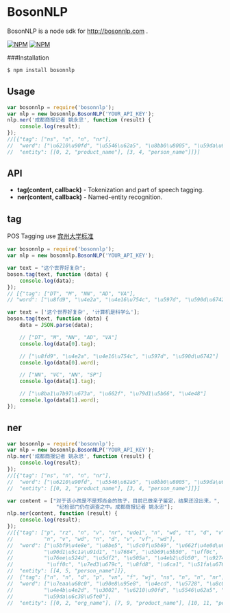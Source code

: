 BosonNLP
========

BosonNLP is a node sdk for http://bosonnlp.com .

[![NPM](https://nodei.co/npm/bosonnlp.png?stars&downloads)](https://nodei.co/npm/bosonnlp/) [![NPM](https://nodei.co/npm-dl/bosonnlp.png)](https://nodei.co/npm/bosonnlp/)

###Installation

```bash
$ npm install bosonnlp
```

Usage
-----

```javascript
var bosonnlp = require('bosonnlp');
var nlp = new bosonnlp.BosonNLP('YOUR_API_KEY');
nlp.ner('成都商报记者 姚永忠', function (result) {
	console.log(result);
});
//[{"tag": ["ns", "n", "n", "nr"], 
//  "word": ["\u6210\u90fd", "\u5546\u62a5", "\u8bb0\u8005", "\u59da\u6c38\u5fe0"], 
//  "entity": [[0, 2, "product_name"], [3, 4, "person_name"]]}]
```

API
---

* __tag(content, callback)__ - Tokenization and part of speech tagging.
* __ner(content, callback)__ - Named-entity recognition.

tag
---

POS Tagging use [宾州大学标准](http://www.cis.upenn.edu/~chinese/posguide.3rd.ch.pdf)

```javascript
var bosonnlp = require('bosonnlp');
var nlp = new bosonnlp.BosonNLP('YOUR_API_KEY');

var text = "这个世界好复杂";
boson.tag(text, function (data) {
	console.log(data);
});
// [{"tag": ["DT", "M", "NN", "AD", "VA"], 
// "word": ["\u8fd9", "\u4e2a", "\u4e16\u754c", "\u597d", "\u590d\u6742"]}]

var text = ['这个世界好复杂', '计算机是科学么'];
boson.tag(text, function (data) {
	data = JSON.parse(data); 

	// ["DT", "M", "NN", "AD", "VA"]
	console.log(data[0].tag); 

	// ["\u8fd9", "\u4e2a", "\u4e16\u754c", "\u597d", "\u590d\u6742"]
	console.lgo(data[0].word); 

	// ["NN", "VC", "NN", "SP"]
	console.lgo(data[1].tag); 

	// ["\u8ba1\u7b97\u673a", "\u662f", "\u79d1\u5b66", "\u4e48"]
	console.lgo(data[1].word); 
});
```

ner
---

```javascript
var bosonnlp = require('bosonnlp');
var nlp = new bosonnlp.BosonNLP('YOUR_API_KEY');
nlp.ner('成都商报记者 姚永忠', function (result) {
	console.log(result);
});
//[{"tag": ["ns", "n", "n", "nr"], 
//  "word": ["\u6210\u90fd", "\u5546\u62a5", "\u8bb0\u8005", "\u59da\u6c38\u5fe0"], 
//  "entity": [[0, 2, "product_name"], [3, 4, "person_name"]]}]

var content = ["对于该小孩是不是郑尚金的孩子，目前已做亲子鉴定，结果还没出来，",
                "纪检部门仍在调查之中。成都商报记者 姚永忠"];
nlp.ner(content, function (result) {
	console.log(result);
});
//[{"tag": ["p", "rz", "n", "v", "nr", "ude1", "n", "wd", "t", "d", "v", 
//			"n", "v", "wd", "n", "d", "v", "vf", "wd"],
//  "word": ["\u5bf9\u4e8e", "\u8be5", "\u5c0f\u5b69", "\u662f\u4e0d\u662f", 
//			"\u90d1\u5c1a\u91d1", "\u7684", "\u5b69\u5b50", "\uff0c", 
//			"\u76ee\u524d", "\u5df2", "\u505a", "\u4eb2\u5b50", "\u9274\u5b9a",
//			 "\uff0c", "\u7ed3\u679c", "\u8fd8", "\u6ca1", "\u51fa\u6765", "\uff0c"], 
//  "entity": [[4, 5, "person_name"]]},
//  {"tag": ["n", "n", "d", "p", "vn", "f", "wj", "ns", "n", "n", "nr"], 
//  "word": ["\u7eaa\u68c0", "\u90e8\u95e8", "\u4ecd", "\u5728", "\u8c03\u67e5", 
//			"\u4e4b\u4e2d", "\u3002", "\u6210\u90fd", "\u5546\u62a5", "\u8bb0\u8005", 
//			"\u59da\u6c38\u5fe0"], 
//  "entity": [[0, 2, "org_name"], [7, 9, "product_name"], [10, 11, "person_name"]]}]
```



